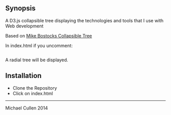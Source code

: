 ## Synopsis
 
A D3.js collapsible tree displaying the technologies and tools that I use with Web development

Based on [Mike Bostocks Collapsible Tree](http://bl.ocks.org/mbostock/4339083)

In index.html if you uncomment: 
<pre><script src="js/radial-tree.js"></script></pre>

A radial tree will be displayed.


## Installation

* Clone the Repository
* Click on index.html


<hr>

Michael Cullen
2014

